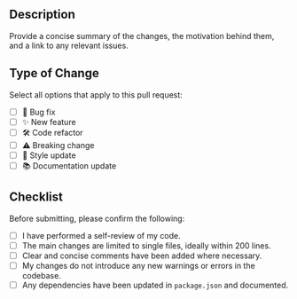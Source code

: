 ## Description

Provide a concise summary of the changes, the motivation behind them, and a link to any relevant issues.

## Type of Change

Select all options that apply to this pull request:

- [ ] 🐛 Bug fix
- [ ] ✨ New feature
- [ ] 🛠 Code refactor
- [ ] ⚠️ Breaking change
- [ ] 🎨 Style update
- [ ] 📚 Documentation update

## Checklist

Before submitting, please confirm the following:

- [ ] I have performed a self-review of my code.
- [ ] The main changes are limited to single files, ideally within 200 lines.
- [ ] Clear and concise comments have been added where necessary.
- [ ] My changes do not introduce any new warnings or errors in the codebase.
- [ ] Any dependencies have been updated in `package.json` and documented.
